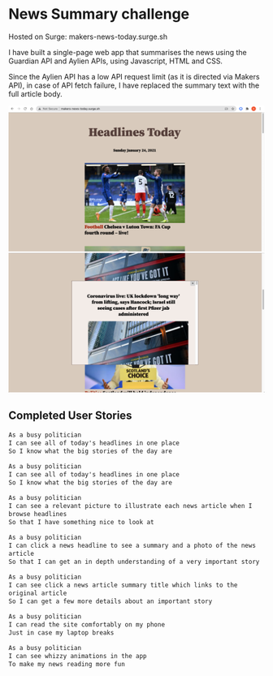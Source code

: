 # News Summary challenge

Hosted on Surge: makers-news-today.surge.sh

I have built a single-page web app that summarises the news using the Guardian API and Aylien APIs, using Javascript, HTML and CSS. 

Since the Aylien API has a low API request limit (as it is directed via Makers API), in case of API fetch failure, I have replaced the summary text with the full article body. 

![main](https://github.com/Aracho1/news-summary-challenge/blob/master/images/main.png)
![modal](https://github.com/Aracho1/news-summary-challenge/blob/master/images/modal.png)

## Completed User Stories


```
As a busy politician
I can see all of today's headlines in one place
So I know what the big stories of the day are
```

```
As a busy politician
I can see all of today's headlines in one place
So I know what the big stories of the day are
```

```
As a busy politician
I can see a relevant picture to illustrate each news article when I browse headlines
So that I have something nice to look at
```

```
As a busy politician
I can click a news headline to see a summary and a photo of the news article
So that I can get an in depth understanding of a very important story
```

```
As a busy politician
I can see click a news article summary title which links to the original article
So I can get a few more details about an important story
```

```
As a busy politician
I can read the site comfortably on my phone
Just in case my laptop breaks
```

```
As a busy politician
I can see whizzy animations in the app
To make my news reading more fun
```
